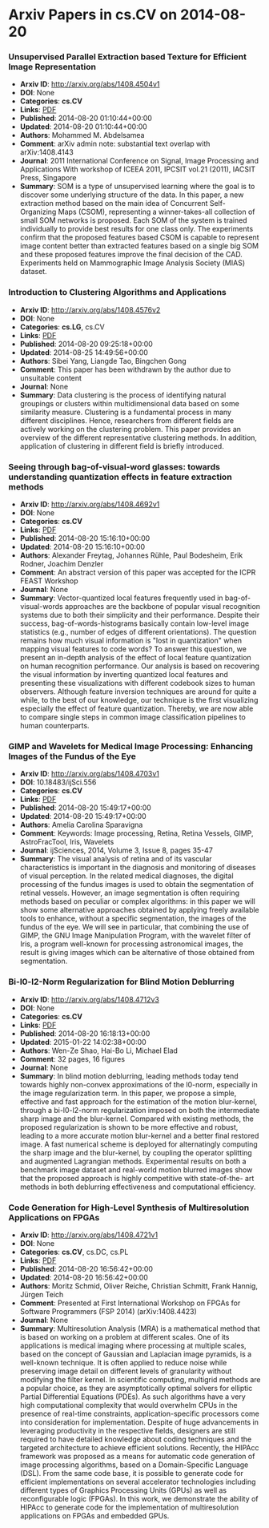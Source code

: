 # Arxiv Papers in cs.CV on 2014-08-20
### Unsupervised Parallel Extraction based Texture for Efficient Image Representation
- **Arxiv ID**: http://arxiv.org/abs/1408.4504v1
- **DOI**: None
- **Categories**: **cs.CV**
- **Links**: [PDF](http://arxiv.org/pdf/1408.4504v1)
- **Published**: 2014-08-20 01:10:44+00:00
- **Updated**: 2014-08-20 01:10:44+00:00
- **Authors**: Mohammed M. Abdelsamea
- **Comment**: arXiv admin note: substantial text overlap with arXiv:1408.4143
- **Journal**: 2011 International Conference on Signal, Image Processing and
  Applications With workshop of ICEEA 2011, IPCSIT vol.21 (2011), IACSIT Press,
  Singapore
- **Summary**: SOM is a type of unsupervised learning where the goal is to discover some underlying structure of the data. In this paper, a new extraction method based on the main idea of Concurrent Self-Organizing Maps (CSOM), representing a winner-takes-all collection of small SOM networks is proposed. Each SOM of the system is trained individually to provide best results for one class only. The experiments confirm that the proposed features based CSOM is capable to represent image content better than extracted features based on a single big SOM and these proposed features improve the final decision of the CAD. Experiments held on Mammographic Image Analysis Society (MIAS) dataset.



### Introduction to Clustering Algorithms and Applications
- **Arxiv ID**: http://arxiv.org/abs/1408.4576v2
- **DOI**: None
- **Categories**: **cs.LG**, cs.CV
- **Links**: [PDF](http://arxiv.org/pdf/1408.4576v2)
- **Published**: 2014-08-20 09:25:18+00:00
- **Updated**: 2014-08-25 14:49:56+00:00
- **Authors**: Sibei Yang, Liangde Tao, Bingchen Gong
- **Comment**: This paper has been withdrawn by the author due to unsuitable content
- **Journal**: None
- **Summary**: Data clustering is the process of identifying natural groupings or clusters within multidimensional data based on some similarity measure. Clustering is a fundamental process in many different disciplines. Hence, researchers from different fields are actively working on the clustering problem. This paper provides an overview of the different representative clustering methods. In addition, application of clustering in different field is briefly introduced.



### Seeing through bag-of-visual-word glasses: towards understanding quantization effects in feature extraction methods
- **Arxiv ID**: http://arxiv.org/abs/1408.4692v1
- **DOI**: None
- **Categories**: **cs.CV**
- **Links**: [PDF](http://arxiv.org/pdf/1408.4692v1)
- **Published**: 2014-08-20 15:16:10+00:00
- **Updated**: 2014-08-20 15:16:10+00:00
- **Authors**: Alexander Freytag, Johannes Rühle, Paul Bodesheim, Erik Rodner, Joachim Denzler
- **Comment**: An abstract version of this paper was accepted for the ICPR FEAST
  Workshop
- **Journal**: None
- **Summary**: Vector-quantized local features frequently used in bag-of-visual-words approaches are the backbone of popular visual recognition systems due to both their simplicity and their performance. Despite their success, bag-of-words-histograms basically contain low-level image statistics (e.g., number of edges of different orientations). The question remains how much visual information is "lost in quantization" when mapping visual features to code words? To answer this question, we present an in-depth analysis of the effect of local feature quantization on human recognition performance. Our analysis is based on recovering the visual information by inverting quantized local features and presenting these visualizations with different codebook sizes to human observers. Although feature inversion techniques are around for quite a while, to the best of our knowledge, our technique is the first visualizing especially the effect of feature quantization. Thereby, we are now able to compare single steps in common image classification pipelines to human counterparts.



### GIMP and Wavelets for Medical Image Processing: Enhancing Images of the Fundus of the Eye
- **Arxiv ID**: http://arxiv.org/abs/1408.4703v1
- **DOI**: 10.18483/ijSci.556
- **Categories**: **cs.CV**
- **Links**: [PDF](http://arxiv.org/pdf/1408.4703v1)
- **Published**: 2014-08-20 15:49:17+00:00
- **Updated**: 2014-08-20 15:49:17+00:00
- **Authors**: Amelia Carolina Sparavigna
- **Comment**: Keywords: Image processing, Retina, Retina Vessels, GIMP,
  AstroFracTool, Iris, Wavelets
- **Journal**: ijSciences, 2014, Volume 3, Issue 8, pages 35-47
- **Summary**: The visual analysis of retina and of its vascular characteristics is important in the diagnosis and monitoring of diseases of visual perception. In the related medical diagnoses, the digital processing of the fundus images is used to obtain the segmentation of retinal vessels. However, an image segmentation is often requiring methods based on peculiar or complex algorithms: in this paper we will show some alternative approaches obtained by applying freely available tools to enhance, without a specific segmentation, the images of the fundus of the eye. We will see in particular, that combining the use of GIMP, the GNU Image Manipulation Program, with the wavelet filter of Iris, a program well-known for processing astronomical images, the result is giving images which can be alternative of those obtained from segmentation.



### Bi-l0-l2-Norm Regularization for Blind Motion Deblurring
- **Arxiv ID**: http://arxiv.org/abs/1408.4712v3
- **DOI**: None
- **Categories**: **cs.CV**
- **Links**: [PDF](http://arxiv.org/pdf/1408.4712v3)
- **Published**: 2014-08-20 16:18:13+00:00
- **Updated**: 2015-01-22 14:02:38+00:00
- **Authors**: Wen-Ze Shao, Hai-Bo Li, Michael Elad
- **Comment**: 32 pages, 16 figures
- **Journal**: None
- **Summary**: In blind motion deblurring, leading methods today tend towards highly non-convex approximations of the l0-norm, especially in the image regularization term. In this paper, we propose a simple, effective and fast approach for the estimation of the motion blur-kernel, through a bi-l0-l2-norm regularization imposed on both the intermediate sharp image and the blur-kernel. Compared with existing methods, the proposed regularization is shown to be more effective and robust, leading to a more accurate motion blur-kernel and a better final restored image. A fast numerical scheme is deployed for alternatingly computing the sharp image and the blur-kernel, by coupling the operator splitting and augmented Lagrangian methods. Experimental results on both a benchmark image dataset and real-world motion blurred images show that the proposed approach is highly competitive with state-of-the- art methods in both deblurring effectiveness and computational efficiency.



### Code Generation for High-Level Synthesis of Multiresolution Applications on FPGAs
- **Arxiv ID**: http://arxiv.org/abs/1408.4721v1
- **DOI**: None
- **Categories**: **cs.CV**, cs.DC, cs.PL
- **Links**: [PDF](http://arxiv.org/pdf/1408.4721v1)
- **Published**: 2014-08-20 16:56:42+00:00
- **Updated**: 2014-08-20 16:56:42+00:00
- **Authors**: Moritz Schmid, Oliver Reiche, Christian Schmitt, Frank Hannig, Jürgen Teich
- **Comment**: Presented at First International Workshop on FPGAs for Software
  Programmers (FSP 2014) (arXiv:1408.4423)
- **Journal**: None
- **Summary**: Multiresolution Analysis (MRA) is a mathematical method that is based on working on a problem at different scales. One of its applications is medical imaging where processing at multiple scales, based on the concept of Gaussian and Laplacian image pyramids, is a well-known technique. It is often applied to reduce noise while preserving image detail on different levels of granularity without modifying the filter kernel. In scientific computing, multigrid methods are a popular choice, as they are asymptotically optimal solvers for elliptic Partial Differential Equations (PDEs). As such algorithms have a very high computational complexity that would overwhelm CPUs in the presence of real-time constraints, application-specific processors come into consideration for implementation. Despite of huge advancements in leveraging productivity in the respective fields, designers are still required to have detailed knowledge about coding techniques and the targeted architecture to achieve efficient solutions. Recently, the HIPAcc framework was proposed as a means for automatic code generation of image processing algorithms, based on a Domain-Specific Language (DSL). From the same code base, it is possible to generate code for efficient implementations on several accelerator technologies including different types of Graphics Processing Units (GPUs) as well as reconfigurable logic (FPGAs). In this work, we demonstrate the ability of HIPAcc to generate code for the implementation of multiresolution applications on FPGAs and embedded GPUs.




